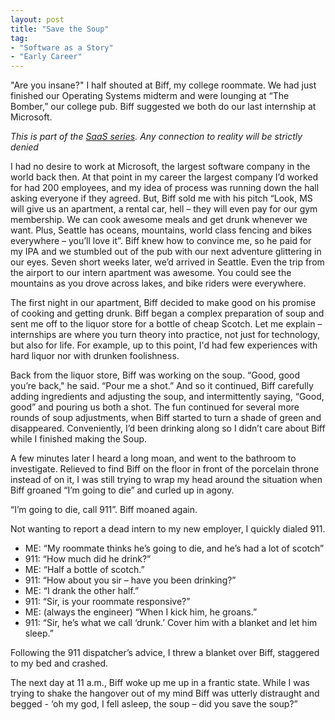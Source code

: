 ```yaml
---
layout: post
title: "Save the Soup"
tag: 
- "Software as a Story"
- "Early Career"
---
```


"Are you insane?" I half shouted at Biff, my college roommate. We had just finished our Operating Systems midterm and were lounging at “The Bomber,” our college pub. Biff suggested we both do our last internship at Microsoft.

_This is part of the [SaaS series](tags/index.html#Software%20as%20a%20Story). Any connection to reality will be strictly denied_

I had no desire to work at Microsoft, the largest software company in the world back then. At that point in my career the largest company I’d worked for had 200 employees, and my idea of process was running down the hall asking everyone if they agreed. But, Biff sold me with his pitch “Look, MS will give us an apartment, a rental car, hell – they will even pay for our gym membership. We can cook awesome meals and get drunk whenever we want. Plus, Seattle has oceans, mountains, world class fencing and bikes everywhere – you’ll love it”. Biff knew how to convince me, so he paid for my IPA and we stumbled out of the pub with our next adventure glittering in our eyes. Seven short weeks later, we’d arrived in Seattle. Even the trip from the airport to our intern apartment was awesome. You could see the mountains as you drove across lakes, and bike riders were everywhere.

The first night in our apartment, Biff decided to make good on his promise of cooking and getting drunk. Biff began a complex preparation of soup and sent me off to the liquor store for a bottle of cheap Scotch. Let me explain – internships are where you turn theory into practice, not just for technology, but also for life. For example, up to this point, I'd had few experiences with hard liquor nor with drunken foolishness.

Back from the liquor store, Biff was working on the soup. “Good, good you’re back," he said. “Pour me a shot.” And so it continued, Biff carefully adding ingredients and adjusting the soup, and intermittently saying, “Good, good” and pouring us both a shot. The fun continued for several more rounds of soup adjustments, when Biff started to turn a shade of green and disappeared. Conveniently, I’d been drinking along so I didn’t care about Biff while I finished making the Soup.

A few minutes later I heard a long moan, and went to the bathroom to investigate. Relieved to find Biff on the floor in front of the porcelain throne instead of on it, I was still trying to wrap my head around the situation when Biff groaned “I’m going to die” and curled up in agony.

“I’m going to die, call 911”. Biff moaned again.

Not wanting to report a dead intern to my new employer, I quickly dialed 911.

- ME: “My roommate thinks he’s going to die, and he’s had a lot of scotch”
- 911: “How much did he drink?”
- ME: “Half a bottle of scotch.”
- 911: “How about you sir – have you been drinking?”
- ME: “I drank the other half.”
- 911: “Sir, is your roommate responsive?”
- ME: (always the engineer) “When I kick him, he groans.”
- 911: “Sir, he’s what we call ‘drunk.’ Cover him with a blanket and let him sleep.”

Following the 911 dispatcher’s advice, I threw a blanket over Biff, staggered to my bed and crashed.

The next day at 11 a.m., Biff woke up me up in a frantic state. While I was trying to shake the hangover out of my mind Biff was utterly distraught and begged - ‘oh my god, I fell asleep, the soup – did you save the soup?”
